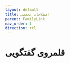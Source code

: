 ```yaml
---
layout: default
title: اصطلاحات تخصصی
parent: FamilyLink
nav_order: 1
direction: rtl
---
```


# قلمروی گفتگویی
